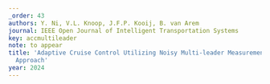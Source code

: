 ```yaml
---
_order: 43
authors: Y. Ni, V.L. Knoop, J.F.P. Kooij, B. van Arem
journal: IEEE Open Journal of Intelligent Transportation Systems
key: accmultileader
note: to appear
title: 'Adaptive Cruise Control Utilizing Noisy Multi-leader Measurements: A Learning-based
  Approach'
year: 2024
---
```


